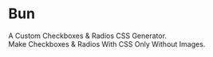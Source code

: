 # Bun
A Custom Checkboxes & Radios CSS Generator.  
Make Checkboxes & Radios With CSS Only Without Images.  
